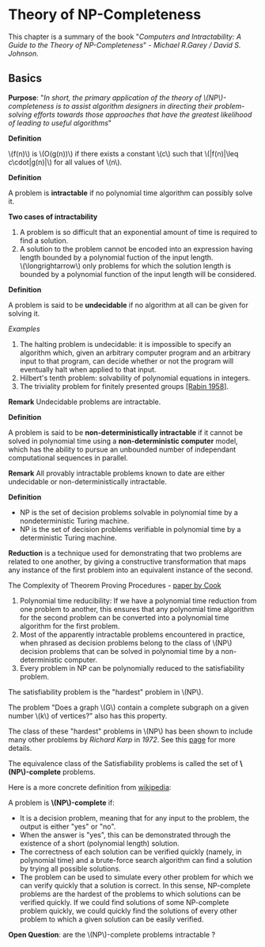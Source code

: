 # Theory of NP-Completeness

This chapter is a summary of the book 
"*Computers and Intractability: A Guide to the Theory of NP-Completeness*"
\- *Michael R.Garey / David S. Johnson*.
## Basics

**Purpose**: 
"*In short, the primary application of the theory of \\(NP\\)-completeness
is to assist algorithm designers in directing their problem-solving efforts
towards those approaches that have the greatest likelihood of leading to 
useful algorithms*"
<br>

**Definition**

\\(f(n)\\) is \\(O(g(n))\\) if there exists a constant \\(c\\) such that
\\(|f(n)|\leq c\cdot|g(n)|\\) for all values of \\(n\\).


**Definition**

A problem is **intractable** if no polynomial 
time algorithm can possibly solve it.


**Two cases of intractability**

1. A problem is so difficult that an exponential amount of time is required
   to find a solution.
2. A solution to the problem cannot be encoded into an expression having
   length bounded by a polynomial fuction of the input length.
   <br>\\(\longrightarrow\\) only problems for which the solution length is 
   bounded by a polynomial function of the input length will be considered.

**Definition**

A problem is said to be **undecidable** if no algorithm 
at all can be given for solving it.

*Examples*
1. The halting problem is undecidable: it is impossible to specify an algorithm
   which, given an arbitrary computer program and an arbitrary input to that
   program, can decide whether or not the program will eventually halt when 
   applied to that input.
2. Hilbert's tenth problem: solvability of polynomial equations in integers.
3. The triviality problem for finitely presented groups 
   [[Rabin 1958]](https://arxiv.org/pdf/1401.2273.pdf).

**Remark**
Undecidable problems are intractable.

**Definition**

A problem is said to be **non-deterministically intractable** if it cannot be solved
in polynomial time using a **non-deterministic computer** model, which has the
ability to pursue an unbounded number of independant computational sequences 
in parallel.

**Remark**
All provably intractable problems known to date are either undecidable or 
non-deterministically intractable.

**Definition**
- NP is the set of decision problems solvable in polynomial time by a nondeterministic Turing machine.
- NP is the set of decision problems verifiable in polynomial time by a deterministic Turing machine.

**Reduction** is a technique used for demonstrating that two problems are 
related to one another, by giving a constructive transformation that maps
any instance of the first problem into an equivalent instance of the second.

The Complexity of Theorem Proving Procedures - [paper by Cook](https://doi.org/10.1145/800157.805047)
1. Polynomial time reducibility: If we have a polynomial time reduction
   from one problem to another, this ensures that any polynomial time algorithm
   for the second problem can be converted into a polynomial time algorithm for
   the first problem.
2. Most of the apparently intractable problems encountered in practice, when 
   phrased as decision problems belong to the class of \\(NP\\) decision problems that
   can be solved in polynomial time by a non-deterministic computer.
3. Every problem in NP can be polynomially reduced to the satisfiability problem.

The satisfiability problem is the "hardest" problem in \\(NP\\). 

The problem "Does a graph \\(G\\) contain a 
complete subgraph on a given number \\(k\\) of vertices?" also has this property.



The class of these "hardest" problems in \\(NP\\) has been shown to include 
many other problems by *Richard Karp* in *1972*.
See this [page](https://en.wikipedia.org/wiki/Karp%27s_21_NP-complete_problems)
for more details.

The equivalence class of the Satisfiability problems is called the set of 
**\\(NP\\)-complete** problems.


Here is a more concrete definition from [wikipedia](https://en.wikipedia.org/wiki/NP-completeness):

A problem is **\\(NP\\)-complete** if:
- It is a decision problem, meaning that for any input to the problem, 
  the output is either "yes" or "no".
- When the answer is "yes", this can be demonstrated through the existence
  of a short (polynomial length) solution.
- The correctness of each solution can be verified quickly (namely, 
  in polynomial time) and a brute-force search algorithm can find a solution 
  by trying all possible solutions.
- The problem can be used to simulate every other problem for which we can
  verify quickly that a solution is correct. In this sense, NP-complete
  problems are the hardest of the problems to which solutions can be verified
  quickly. If we could find solutions of some NP-complete problem quickly,
  we could quickly find the solutions of every other problem to which a given
  solution can be easily verified.

**Open Question**: are the \\(NP\\)-complete problems intractable ?

